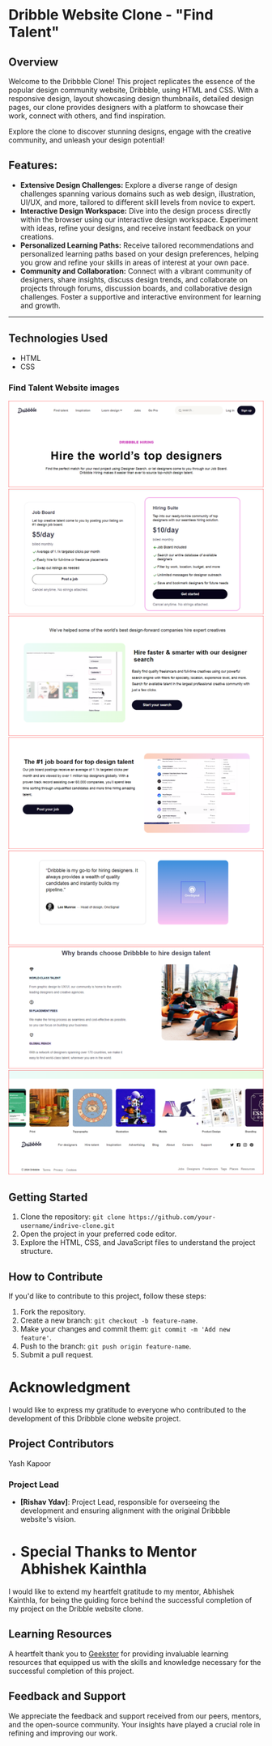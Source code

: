 # Dribble Website Clone - "Find Talent"

## Overview

Welcome to the Dribbble Clone! This project replicates the essence of the popular design community website, Dribbble, using HTML and CSS. With a responsive design, layout showcasing design thumbnails, detailed design pages, our clone provides designers with a platform to showcase their work, connect with others, and find inspiration.

Explore the clone to discover stunning designs, engage with the creative community, and unleash your design potential!

## Features:

- **Extensive Design Challenges:** Explore a diverse range of design challenges spanning various domains such as web design, illustration, UI/UX, and more, tailored to different skill levels from novice to expert.
-  **Interactive Design Workspace:**  Dive into the design process directly within the browser using our interactive design workspace. Experiment with ideas, refine your designs, and receive instant feedback on your creations.
-  **Personalized Learning Paths:**  Receive tailored recommendations and personalized learning paths based on your design preferences, helping you grow and refine your skills in areas of interest at your own pace.
-  **Community and Collaboration:** Connect with a vibrant community of designers, share insights, discuss design trends, and collaborate on projects through forums, discussion boards, and collaborative design challenges. Foster a supportive and interactive environment for learning and growth.
---

## Technologies Used

- HTML
- CSS


### Find Talent Website images

![Alt text](<Screenshot0.PNG>) ![Alt text](<Screenshot1.PNG>) ![Alt text](<Screenshot2.PNG>) ![Alt text](<Screenshot3.PNG>) ![Alt text](<Screenshot4.PNG>) ![Alt text](<Screenshot5.PNG>) ![Alt text](<Screenshot6.PNG>)


## Getting Started

1. Clone the repository: `git clone https://github.com/your-username/indrive-clone.git`
2. Open the project in your preferred code editor.
3. Explore the HTML, CSS, and JavaScript files to understand the project structure.


## How to Contribute

If you'd like to contribute to this project, follow these steps:

1. Fork the repository.
2. Create a new branch: `git checkout -b feature-name`.
3. Make your changes and commit them: `git commit -m 'Add new feature'`.
4. Push to the branch: `git push origin feature-name`.
5. Submit a pull request.


# Acknowledgment

I would like to express my gratitude to everyone who contributed to the development of this Dribbble clone website project.

## Project Contributors

Yash Kapoor

### Project Lead

- **[Rishav Ydav]**: Project Lead, responsible for overseeing the development and ensuring alignment with the original Dribbble website's vision.


- # Special Thanks to Mentor Abhishek Kainthla

I would like to extend my heartfelt gratitude to my mentor, Abhishek Kainthla, for being the guiding force behind the successful completion of my project on the Dribble website clone.

## Learning Resources

A heartfelt thank you to [Geekster](https://www.geekster.io/) for providing invaluable learning resources that equipped us with the skills and knowledge necessary for the successful completion of this project.

## Feedback and Support

We appreciate the feedback and support received from our peers, mentors, and the open-source community. Your insights have played a crucial role in refining and improving our work.





